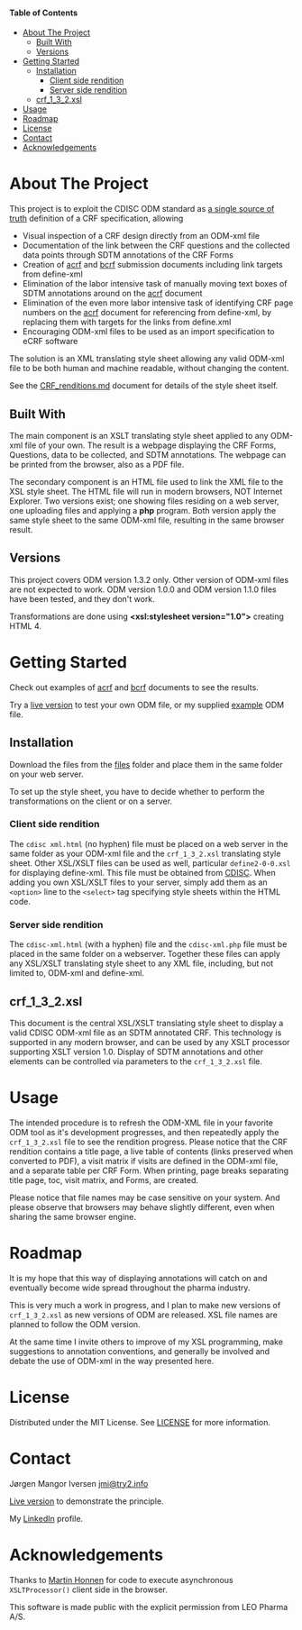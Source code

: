 #### Table of Contents
* [About The Project](#About_The_Project)
  * [Built With](#Built_With)
  * [Versions](#Versions)
* [Getting Started](#Getting_Started)
  * [Installation](#Installation)
     * [Client side rendition](#Client_side)
     * [Server side rendition](#Server_side)
  * [crf_1_3_2.xsl](#crf_1_3_2_xsl)
* [Usage](#Usage)
* [Roadmap](#Roadmap)
* [License](#License)
* [Contact](#Contact)
* [Acknowledgements](#Acknowledgements)

# About The Project <a name="About_The_Project"/>
This project is to exploit the CDISC ODM standard as [a single source of truth](https://en.wikipedia.org/wiki/Single_source_of_truth) definition of a CRF specification, allowing

* Visual inspection of a CRF design directly from an ODM-xml file
* Documentation of the link between the CRF questions and the collected data points through SDTM annotations of the CRF Forms
* Creation of [acrf](/examples/acrf.pdf) and [bcrf](/examples/bcrf.pdf) submission documents including link targets from define-xml
* Elimination of the labor intensive task of manually moving text boxes of SDTM annotations around on the [acrf](/examples/acrf.pdf) document
* Elimination of the even more labor intensive task of identifying CRF page numbers on the [acrf](/examples/acrf.pdf) document for referencing from define-xml, by replacing them with targets for the links from define.xml
* Encouraging ODM-xml files to be used as an import specification to eCRF software

The solution is an XML translating style sheet allowing any valid ODM-xml file to be both human and machine readable, without changing the content.

See the [CRF_renditions.md](CRF_renditions.md) document for details of the style sheet itself.

## Built With <a name="Built_With"/>
The main component is an XSLT translating style sheet applied to any ODM-xml file of your own. The result is a webpage displaying the CRF Forms, Questions, data to be collected, and SDTM annotations. The webpage can be printed from the browser, also as a PDF file.

The secondary component is an HTML file used to link the XML file to the XSL style sheet. The HTML file will run in modern browsers, NOT Internet Explorer. Two versions exist; one showing files residing on a web server, one uploading files and applying a **php** program. Both version apply the same style sheet to the same ODM-xml file, resulting in the same browser result.

## Versions <a name="Versions"/>
This project covers ODM version 1.3.2 only. Other version of ODM-xml files are not expected to work. ODM version 1.0.0 and ODM version 1.1.0 files have been tested, and they don't work.

Transformations are done using **<xsl:stylesheet version="1.0">** creating HTML 4.

# Getting Started <a name="Getting_Started"/>
Check out examples of [acrf](/examples/acrf.pdf) and [bcrf](/examples/bcrf.pdf) documents to see the results.

Try a [live version](https://try2.info/cdisc-xml/cdisc-xml.html) to test your own ODM file, or my supplied [example](/examples/CDISC_ODM_1.3.2_example.xml) ODM file.

## Installation <a name="Installation"/>
Download the files from the [files](/files) folder and place them in the same folder on your web server.

To set up the style sheet, you have to decide whether to perform the transformations on the client or on a server.

### Client side rendition <a name="Client_side"/>
The `cdisc xml.html` (no hyphen) file must be placed on a web server in the same folder as your ODM-xml file and the `crf_1_3_2.xsl` translating style sheet. Other XSL/XSLT files can be used as well, particular `define2-0-0.xsl` for displaying define-xml. This file must be obtained from [CDISC](https://www.cdisc.org/). When adding you own XSL/XSLT files to your server, simply add them as an `<option>` line to the `<select>` tag specifying style sheets within the HTML code.

### Server side rendition <a name="Server_side"/>
The `cdisc-xml.html` (with a hyphen) file and the `cdisc-xml.php` file must be placed in the same folder on a webserver. Together these files can apply any XSL/XSLT translating style sheet to any XML file, including, but not limited to, ODM-xml and define-xml.

## crf_1_3_2.xsl <a name="crf_1_3_2_xsl"/>
This document is the central XSL/XSLT translating style sheet to display a valid CDISC ODM-xml file as an SDTM annotated CRF. This technology is supported in any modern browser, and can be used by any XSLT processor supporting XSLT version 1.0. Display of SDTM annotations and other elements can be controlled via parameters to the `crf_1_3_2.xsl` file.

# Usage <a name="Usage"/>
The intended procedure is to refresh the ODM-XML file in your favorite ODM tool as it's development progresses, and then repeatedly apply the `crf_1_3_2.xsl` file to see the rendition progress. Please notice that the CRF rendition contains a title page, a live table of contents (links preserved when converted to PDF), a visit matrix if visits are defined in the ODM-xml file, and a separate table per CRF Form. When printing, page breaks separating title page, toc, visit matrix, and Forms, are created.

Please notice that file names may be case sensitive on your system. And please observe that browsers may behave slightly different, even when sharing the same browser engine.

# Roadmap <a name="Roadmap"/>
It is my hope that this way of displaying annotations will catch on and eventually become wide spread throughout the pharma industry.

This is very much a work in progress, and I plan to make new versions of `crf_1_3_2.xsl` as new versions of ODM are released. XSL file names are planned to follow the ODM version.

At the same time I invite others to improve of my XSL programming, make suggestions to annotation conventions, and generally be involved and debate the use of ODM-xml in the way presented here.

# License <a name="License"/>
Distributed under the MIT License. See [LICENSE](https://github.com/jmangori/CDISC-ODM-and-Define-XML-tools/blob/master/LICENSE) for more information.

# Contact <a name="Contact"/>
Jørgen Mangor Iversen [jmi@try2.info](mailto:jmi@try2.info)

[Live version](https://try2.info/cdisc-xml/cdisc-xml.html) to demonstrate the principle.

My [LinkedIn](https://www.linkedin.com/in/jørgen-iversen-ab5908b/) profile.

# Acknowledgements <a name="Acknowledgements"/>
Thanks to [Martin Honnen](https://github.com/martin-honnen/martin-honnen.github.io/blob/master/xslt/arcor-archive/2016/test2016081501.html) for code to execute asynchronous `XSLTProcessor()` client side in the browser.

This software is made public with the explicit permission from LEO Pharma A/S.
